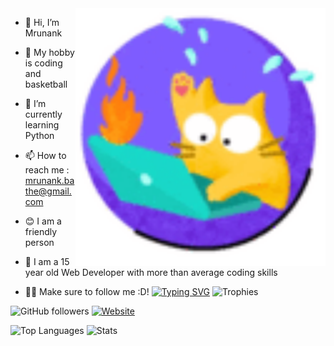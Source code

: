 


<img align="right" alt="Coding" width="400" src="kkk.gif" />

- 👋 Hi, I’m Mrunank

- 👀 My hobby is coding and basketball

- 🌱 I’m currently learning Python

- 📫 How to reach me : mrunank.bathe@gmail.com

- 😊 I am a friendly person

- 📓 I am a 15 year old Web Developer with more than average coding skills

- 🙍‍♂️ Make sure to follow me :D!
[![Typing SVG](https://readme-typing-svg.herokuapp.com?font=Robot-Bold&size=30&color=00F7E4&center=false&vCenter=true&width=700&height=110&lines=Passionate+Developer;Programmer;Content+Creator/Writer;Tech-savvy+person+from+India)](https://git.io/typing-svg)
![Trophies](https://github-profile-trophy.vercel.app/?username=FlashLeap&theme=gruvbox)

![GitHub followers](https://img.shields.io/github/followers/FlashLeap?label=followers&style=flat)
[![Website](https://img.shields.io/badge/website-FlashLeap.github.io-blue)](https://FlashLeap.github.io "Visit my website")

![Top Languages](https://github-readme-stats.vercel.app/api/top-langs/?username=FlashLeap&theme=gruvbox&count_private=true&custom_title=Top%20Languages)
![Stats](https://github-readme-stats.vercel.app/api?username=FlashLeap&theme=gruvbox&custom_title=Stats)



<!---
BATHILL/BATHILL is a ✨ special ✨ repository because its `README.md` (this file) appears on your GitHub profile.
You can click the Preview link to take a look at your changes.
--->
